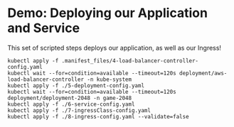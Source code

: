 # Demo: Deploying our Application and Service

This set of scripted steps deploys our application, as well as our Ingress!

```shell
kubectl apply -f .manifest_files/4-load-balancer-controller-config.yaml
kubectl wait --for=condition=available --timeout=120s deployment/aws-load-balancer-controller -n kube-system
kubectl apply -f ./5-deployment-config.yaml
kubectl wait --for=condition=available --timeout=120s deployment/deployment-2048 -n game-2048
kubectl apply -f ./6-service-config.yaml
kubectl apply -f ./7-ingressClass-config.yaml
kubectl apply -f ./8-ingress-config.yaml --validate=false
```